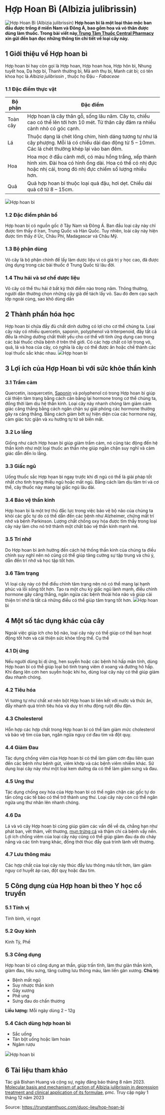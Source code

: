 # Hợp Hoan Bì (Albizia julibrissin)

![Hợp Hoan Bì \(Albizia julibrissin\)](https://trungtamthuoc.com/images/others/hop-hoan-bi-1-8514.jpg)
**Hợp hoan bì là một loại thảo mộc ban đầu được trồng ở miền Nam và Đông Á, bao gồm hoa và vỏ thân được dùng làm thuốc. Trong bài viết này,[Trung Tâm Thuốc Central Pharmacy](https://trungtamthuoc.com/ "Trung Tâm Thuốc Central Pharmacy") xin gửi đến bạn đọc những thông tin chi tiết về loại cây này.**
##  1 Giới thiệu về Hợp hoan bì
Hợp hoan bì hay còn gọi là Hợp hoan, Hợp hoan hoa, Hợp hôn bì, Nhung tuyết hoa, Dạ hợp bì, Thanh thường bì, Mã anh thụ bì, Manh cát bì; có tên khoa học là _Albizia julibrissin_ , thuộc họ Đậu - _Fabaceae_
### 1.1 Đặc điểm thực vật
Bộ phận | Đặc điểm  
---|---  
Toàn cây | Hợp hoan là cây thân gỗ, sống lâu năm. Cây to, chiều cao có thể lên tới hơn 10 mét. Từ thân cây đâm ra nhiều cành nhỏ có góc cạnh.  
Lá | Thuộc dạng lá chét lông chim, hình dáng tương tự như lá cây phượng. Mỗi lá có chiều dài dao động từ 5 – 10mm. Các lá chét thường khép lại vào ban đêm.  
Hoa |  Hoa mọc ở đầu cành mới, có màu hồng trắng, xếp thành hình xim. Đài hoa có hình ống dài. Hoa có thể có nhị đực hoặc nhị cái, trong đó nhị đực chiếm số lượng nhiều hơn.  
Quả |  Quả hợp hoan bì thuộc loại quả đậu, hơi dẹt. Chiều dài quả cỡ từ 8 – 15cm.  
![](https://trungtamthuoc.com/images/item/hop-hoan-bi-2.jpg)Hợp hoan bì
### 1.2 Đặc điểm phân bố
Hợp hoan bì có nguồn gốc ở Tây Nam và Đông Á. Ban đầu loại cây này chỉ được tìm thấy ở Iran, Trung Quốc và Hàn Quốc. Tuy nhiên, loài cây này hiện được tìm thấy ở Úc, Châu Phi, Madagascar và Châu Mỹ.
### 1.3 Bộ phận dùng
Vỏ cây là bộ phận chính để lấy làm dược liệu vì có giá trị y học cao, đã được ứng dụng trong các bài thuốc ở Trung Quốc từ lâu đời.
### 1.4 Thu hái và sơ chế dược liệu
Vỏ cây có thể thu hái ở bất kỳ thời điểm nào trong năm. Thông thường, người dân thường chọn những cây già để tách lấy vỏ. Sau đó đem cạo sạch lớp ngoài cùng, sao khô dùng dần
##  2 Thành phần hóa học
Hợp hoan bì chứa đầy đủ chất dinh dưỡng có lợi cho cơ thể chúng ta. Loại cây này có nhiều quercetin, saponin, polyphenol và triterpenoid, đây tất cả đều là những dưỡng chất thiết yếu cho cơ thể với tính ứng dụng cao trong các bài thuốc chữa bệnh ở trên thế giới.
Có các hợp chất có lợi trong vỏ, quả, lá và hoa của cây, có nghĩa là cây có thể được ăn hoặc chế thành các loại thuốc sắc khác nhau.
![](https://trungtamthuoc.com/images/item/hop-hoan-bi-3.jpg)Hợp hoan bì
##  3 Lợi ích của Hợp Hoan bì với sức khỏe thần kinh
### 3.1 Trầm cảm
Quercetin, isoquercetin, [Saponin](https://trungtamthuoc.com/hoat-chat/saponin "Saponin") và polyphenol có trong Hợp hoan bì giúp cải thiện tâm trạng bằng cách cân bằng lại hormone trong cơ thể chúng ta, đồng thời làm dịu hệ thần kinh.
Loại cây này nhanh chóng làm giảm cảm giác căng thẳng bằng cách ngăn chặn sự giải phóng các hormone thường gây ra căng thẳng. Bằng cách giảm bớt sự hiện diện của các hormone này, cảm giác tức giận và xu hướng tự tử sẽ biến mất.
### 3.2 Lo lắng
Giống như cách Hợp hoan bì giúp giảm trầm cảm, nó cũng tác động đến hệ thần kinh như một loại thuốc an thần nhẹ giúp ngăn chặn suy nghĩ và cảm giác dẫn đến lo lắng.
### 3.3 Giấc ngủ
Uống thuốc sắc Hợp hoan bì ngay trước khi đi ngủ có thể là giải pháp tốt nhất cho tình trạng thiếu ngủ hoặc mất ngủ. Bằng cách làm dịu tâm trí và cơ thể, cây thuốc này mang lại giấc ngủ lâu dài.
### 3.4 Bảo vệ thần kinh
Hợp hoan bì là một trợ thủ đắc lực trong việc bảo vệ bộ não của chúng ta khỏi các gốc tự do có thể dẫn đến các bệnh như Alzheimer, chứng mất trí nhớ và bệnh Parkinson. Lượng chất chống oxy hóa được tìm thấy trong loại cây này làm cho nó trở thành một chất bảo vệ thần kinh mạnh mẽ.
### 3.5 Trí nhớ
Do Hợp hoan bì ảnh hưởng đến cách hệ thống thần kinh của chúng ta điều chỉnh suy nghĩ nên nó cũng có thể giúp tăng cường sự tập trung và chú ý, dẫn đến trí nhớ và học tập tốt hơn.
### 3.6 Tâm trạng
Vì loại cây này có thể điều chỉnh tâm trạng nên nó có thể mang lại hạnh phúc và lối sống tốt hơn. Tạo ra một chu kỳ giấc ngủ lành mạnh, điều chỉnh hormone gây căng thẳng, ngăn ngừa các bệnh thoái hóa não và giúp cải thiện trí nhớ là tất cả những điều có thể giúp tâm trạng tốt hơn.
![](https://trungtamthuoc.com/images/item/hop-hoan-bi-4.jpg)Hợp hoan bì
##  4 Một số tác dụng khác của cây
Ngoài việc giúp ích cho bộ não, loại cây này có thể giúp cơ thể bạn hoạt động tốt hơn và cải thiện sức khỏe tổng thể. Cụ thể
### 4.1 Dị ứng
Nếu người dùng bị dị ứng, hen suyễn hoặc các bệnh hô hấp mãn tính, dùng Hợp hoan bì có thể giúp loại bỏ tình trạng viêm ở xoang và đường hô hấp. Khi đang lên cơn hen suyễn hoặc khi ho, dùng loại cây này có thể giúp giảm đau nhanh chóng.
### 4.2 Tiêu hóa 
Vì tương tự như chất xơ nên bột Hợp hoan bì liên kết với nước và thức ăn, đẩy nhanh quá trình tiêu hóa và duy trì nhu động ruột đều đặn.
### 4.3 Cholesterol 
Hỗn hợp các hợp chất trong Hợp hoan bì có thể làm giảm mức cholesterol và bảo vệ tim của bạn, ngăn ngừa nguy cơ đau tim và đột quỵ.
### 4.4 Giảm Đau
Tác dụng chống viêm của Hợp hoan bì có thể làm giảm cơn đau liên quan đến các bệnh như bệnh gút, viêm khớp và các bệnh viêm nhiễm khác. Sử dụng loại cây này như một loại kem dưỡng da có thể làm giảm sưng và đau.
### 4.5 Ung thư
Tác dụng chống oxy hóa của Hợp hoan bì có thể ngăn chặn các gốc tự do tấn công các tế bào có thể trở thành ung thư. Loại cây này còn có thể ngăn ngừa ung thư nhân lên nhanh chóng.
### 4.6 Da 
Lá và vỏ cây Hợp hoan bì cũng giúp giảm các vấn đề về da, chẳng hạn như phát ban, vết thâm, vết thương, [mụn trứng cá](https://trungtamthuoc.com/bai-viet/trung-ca "mụn trứng cá") và thậm chí cả bệnh vẩy nến. Lợi ích chống viêm của loại cây này cũng có thể giúp giảm đau da do cháy nắng và các tình trạng khác, đồng thời thúc đẩy quá trình lành vết thương.
### 4.7 Lưu thông máu 
Các hợp chất của loại cây này thúc đẩy lưu thông máu tốt hơn, làm giảm nguy cơ huyết áp cao, đột quỵ hoặc đau tim.
##  5 Công dụng của Hợp hoan bì theo Y học cổ truyền
### 5.1 Tính vị
Tính bình, vị ngọt
### 5.2 Quy kinh
Kinh Tỳ, Phế
### 5.3 Công dụng
Hợp hoan bì có công dụng an thần, giúp trấn tĩnh, làm thư giãn thần kinh, giảm đau, tiêu sưng, tăng cường lưu thông máu, làm liền gân xương.
__Chủ trị:__
  * Bệnh mất ngủ
  * Suy nhược thần kinh
  * Gãy xương
  * Phế ung
  * Sưng đau do chấn thương


__Liều lượng:__
Mỗi ngày dùng 2 – 12g
### 5.4 Cách dùng hợp hoan bì
  * Sắc uống
  * Tán bột uống hoặc làm hoàn
  * Ngâm rượu


![](https://trungtamthuoc.com/images/item/hop-hoan-bi-5.jpg)Hợp hoan bì
##  6 Tài liệu tham khảo
Tác giả Bishan Huang và cộng sự, ngày đăng báo tháng 8 năm 2023. [Molecular basis and mechanism of action of Albizia julibrissin in depression treatment and clinical application of its formulae](https://www.ncbi.nlm.nih.gov/pmc/articles/PMC10230641/), pmc. Truy cập ngày 1 tháng 12 năm 2023


Source: https://trungtamthuoc.com/duoc-lieu/hop-hoan-bi